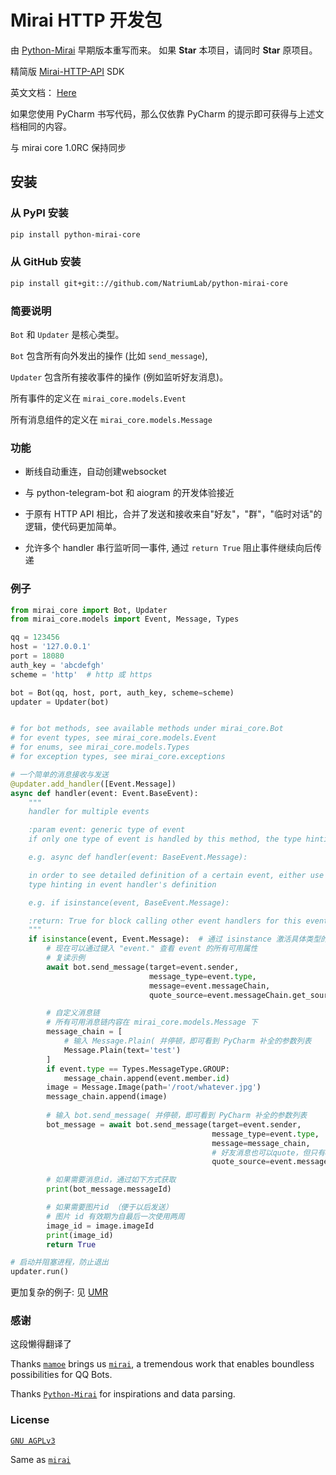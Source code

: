 # Mirai HTTP 开发包

由 [Python-Mirai](https://github.com/Chenwe-i-lin/python-mirai) 早期版本重写而来。
如果 **Star** 本项目，请同时 **Star** 原项目。

精简版 [Mirai-HTTP-API](https://github.com/mamoe/mirai-api-http) SDK

英文文档： [Here](https://mirai-py.originpages.com/python-mirai-core/docs/mirai_core/index.html) 

如果您使用 PyCharm 书写代码，那么仅依靠 PyCharm 的提示即可获得与上述文档相同的内容。

与 mirai core 1.0RC 保持同步

## 安装

### 从 PyPI 安装

``` bash
pip install python-mirai-core
```

### 从 GitHub 安装

``` bash
pip install git+git:://github.com/NatriumLab/python-mirai-core
```

### 简要说明

`Bot` 和 `Updater` 是核心类型。

`Bot` 包含所有向外发出的操作 (比如 `send_message`),

`Updater` 包含所有接收事件的操作 (例如监听好友消息)。

所有事件的定义在 `mirai_core.models.Event`
 
所有消息组件的定义在 `mirai_core.models.Message`

### 功能

- 断线自动重连，自动创建websocket

- 与 python-telegram-bot 和 aiogram 的开发体验接近

- 于原有 HTTP API 相比，合并了发送和接收来自"好友"，"群"，"临时对话"的逻辑，使代码更加简单。

- 允许多个 handler 串行监听同一事件, 通过 `return True` 阻止事件继续向后传递

### 例子

```python
from mirai_core import Bot, Updater
from mirai_core.models import Event, Message, Types

qq = 123456
host = '127.0.0.1'
port = 18080
auth_key = 'abcdefgh'
scheme = 'http'  # http 或 https

bot = Bot(qq, host, port, auth_key, scheme=scheme)
updater = Updater(bot)


# for bot methods, see available methods under mirai_core.Bot
# for event types, see mirai_core.models.Event
# for enums, see mirai_core.models.Types
# for exception types, see mirai_core.exceptions

# 一个简单的消息接收与发送
@updater.add_handler([Event.Message])
async def handler(event: Event.BaseEvent):
    """
    handler for multiple events

    :param event: generic type of event
    if only one type of event is handled by this method, the type hinting should be changed accordingly

    e.g. async def handler(event: BaseEvent.Message):

    in order to see detailed definition of a certain event, either use isinstance to restrict the type, or change the
    type hinting in event handler's definition

    e.g. if isinstance(event, BaseEvent.Message):

    :return: True for block calling other event handlers for this event, None or False for keep calling the rest
    """
    if isinstance(event, Event.Message):  # 通过 isinstance 激活具体类型的补全
        # 现在可以通过键入 "event." 查看 event 的所有可用属性
        # 复读示例
        await bot.send_message(target=event.sender,
                               message_type=event.type,
                               message=event.messageChain,
                               quote_source=event.messageChain.get_source())

        # 自定义消息链
        # 所有可用消息链内容在 mirai_core.models.Message 下
        message_chain = [
            # 输入 Message.Plain( 并停顿，即可看到 PyCharm 补全的参数列表
            Message.Plain(text='test')
        ]
        if event.type == Types.MessageType.GROUP:
            message_chain.append(event.member.id)
        image = Message.Image(path='/root/whatever.jpg')
        message_chain.append(image)
        
        # 输入 bot.send_message( 并停顿，即可看到 PyCharm 补全的参数列表
        bot_message = await bot.send_message(target=event.sender,
                                             message_type=event.type,
                                             message=message_chain,
                                             # 好友消息也可以quote，但只有qq可见，tim不可见
                                             quote_source=event.messageChain.get_source())

        # 如果需要消息id，通过如下方式获取
        print(bot_message.messageId)

        # 如果需要图片id （便于以后发送）
        # 图片 id 有效期为自最后一次使用两周
        image_id = image.imageId
        print(image_id)
        return True

# 启动并阻塞进程，防止退出
updater.run()

```

更加复杂的例子: 见 [UMR](https://github.com/JQ-Networks/UMRMiraiDriver/blob/master/umr_mirai_driver/driver.py)

### 感谢 

这段懒得翻译了

Thanks [`mamoe`](https://github.com/mamoe) brings us [`mirai`](https://github.com/mamoe/mirai), a tremendous work that 
enables boundless possibilities for QQ Bots. 

Thanks [`Python-Mirai`](https://github.com/NatriumLab/python-mirai/) for inspirations and data parsing.

### License

[`GNU AGPLv3`](https://choosealicense.com/licenses/agpl-3.0/) 
 
Same as [`mirai`](https://github.com/mamoe/mirai) 
